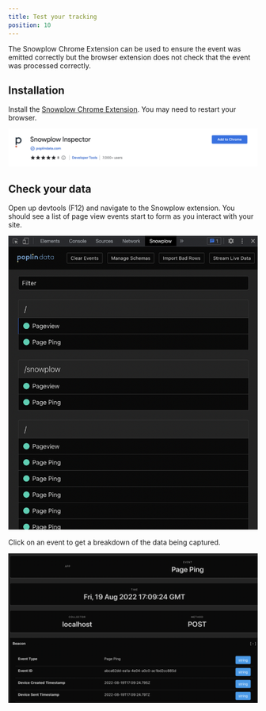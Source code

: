 ```yaml
---
title: Test your tracking
position: 10
---
```


The Snowplow Chrome Extension can be used to ensure the event was emitted correctly but the browser extension does not check that the event was processed correctly.

## Installation

Install the [Snowplow Chrome Extension](https://chrome.google.com/webstore/detail/snowplow-inspector/maplkdomeamdlngconidoefjpogkmljm?hl=en). You may need to restart your browser.

![Chrome Extension](images/install.png)

## Check your data

Open up devtools (F12) and navigate to the Snowplow extension. You should see a list of page view events start to form as you interact with your site.

![Chrome Extension](images/extension_events.png)

Click on an event to get a breakdown of the data being captured.

![Chrome Extension](images/extension_breakdown.png)
